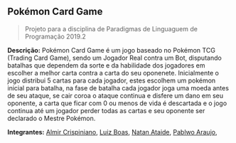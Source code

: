 ## Pokémon Card Game
> Projeto para a disciplina de Paradigmas de Linguaguem de Programação 2019.2

**Descrição:** 
Pokémon Card Game é um jogo baseado no Pokémon TCG (Trading Card Game), sendo um Jogador Real contra um Bot, disputando batalhas que dependem da sorte e da habilidade dos jogadores em escolher a melhor carta contra a carta do seu oponenete.
Inicialmente o jogo distribui 5 cartas para cada jogador, estes escolhem um pokémon inicial para batalha, na fase de batalha cada jogador joga uma moeda antes de seu ataque, se cair coroa o ataque continua e disfere um dano em seu oponente, a carta que ficar com 0 ou menos de vida é descartada e o jogo continua até um jogador perder todas as cartas e seu oponente ser declarado o Mestre Pokémon.

**Integrantes:**
[Almir Crispiniano](https://github.com/almirgon), [Luiz Boas](https://github.com/LFVilasBoas), [Natan Ataide](https://github.com/natansouzaa),  [Pablwo Araujo](https://github.com/pablwoAraujo),


